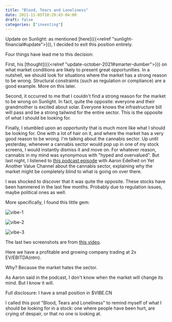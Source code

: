 ```yaml
---
title: "Blood, Tears and Loneliness"
date: 2021-11-05T10:29:43-04:00
draft: false
categories: ["investing"]
---
```


Update on Sunlight: as mentioned [here]({{<relref "sunlight-financial#update">}}), I decided to exit this position entirely. 

Four things have lead me to this decision:

First, his [thought]({{<relref "update-october-2021#smarter-dumber">}}) on what market conditions are likely to present great opportunities. In a nutshell, we should look for situations where the market has a strong reason to be wrong. Structural constraints (such as regulation or compliance) are a good example. More on this later.

Second, it occurred to me that I couldn't find a strong reason for the market to be wrong on Sunlight. In fact, quite the opposite: everyone and their grandmother is excited about solar. Everyone knows the infrastructure bill will pass and be a strong tailwind for the entire sector. This is the opposite of what I should be looking for.

Finally, I stumbled upon an opportunity that is much more like what I should be looking for. One with a lot of hair on it, and where the market has a very good reason to be wrong. I'm talking about the cannabis sector. Up until yesterday, whenever a cannabis sector would pop up in one of my stock screens, I would instantly dismiss it and move on. For whatever reason, cannabis in my mind was synonymous with "hyped and overvalued". But last night, I listened to [this podcast episode](https://www.youtube.com/watch?v=D-iHqkvMcwU&list=LL&index=2) with Aaron Edelheit on Yet Another Value Channel about the cannabis sector, explaining why the market might be completely blind to what is going on over there.

I was shocked to discover that it was quite the opposite. These stocks have been hammered in the last few months. Probably due to regulation issues, maybe political ones as well. 

More specifically, I found this little gem:

![vibe-1](/images/vibe-1.png)

![vibe-2](/images/vibe-2.png)

![vibe-3](/images/vibe-3.png)

The last two screenshots are from [this video](https://www.youtube.com/watch?v=r5eBoMVTq6Y).

Here we have a profitable and growing company trading at 2x EV/EBITDA(ntm).

Why? Because the market hates the sector.

As Aaron said in the podcast, I don't know when the market will change its mind. But I know it will.

Full disclosure: I have a small position in $VIBE.CN

I called this post "Blood, Tears and Loneliness" to remind myself of what I should be looking for in a stock: one where people have been hurt, are crying of despair, or that no one is looking at.



